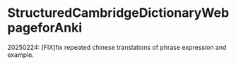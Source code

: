 # StructuredCambridgeDictionaryWebpageforAnki

20250224:
[FIX]fix repeated chinese translations of phrase expression and example.

